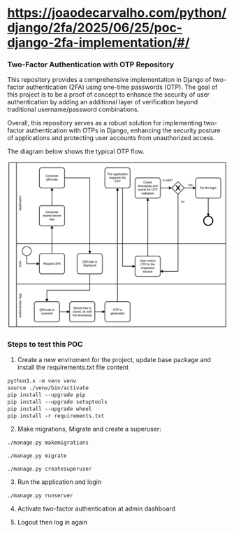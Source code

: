 # https://joaodecarvalho.com/python/django/2fa/2025/06/25/poc-django-2fa-implementation/#/

### Two-Factor Authentication with OTP Repository

This repository provides a comprehensive implementation in Django of two-factor 
authentication (2FA) using one-time passwords (OTP). 
The goal of this project is to be a proof of concept to enhance the 
security of user authentication by adding an additional 
layer of verification beyond traditional 
username/password combinations.

Overall, this repository serves as a robust solution for implementing 
two-factor authentication with OTPs in Django, enhancing the security posture
of applications and protecting user accounts from unauthorized access.

The diagram below shows the typical OTP flow.

![Image](https://raw.githubusercontent.com/jdcarvalho/otpauth/master/custom_admin/static/img/otp-flow.png)

### Steps to test this POC
1. Create a new enviroment for the project, update base package and install 
the requirements.txt file content
```shell
python3.x -m venv venv
source ./venv/bin/activate
pip install --upgrade pip
pip install --upgrade setuptools
pip install --upgrade wheel
pip install -r requirements.txt
```

2. Make migrations, Migrate and create a superuser:

```shell
./manage.py makemigrations
```
```shell
./manage.py migrate
```
```shell
./manage.py createsuperuser
```

3. Run the application and login

```shell
./manage.py runserver
```

4. Activate two-factor authentication at admin dashboard

5. Logout then log in again
